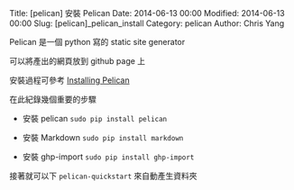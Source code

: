 Title: [pelican] 安裝 Pelican
Date: 2014-06-13 00:00
Modified: 2014-06-13 00:00
Slug: [pelican]_pelican_install
Category: pelican
Author: Chris Yang

Pelican 是一個 python 寫的 static site generator

可以將產出的網頁放到 github page 上

安裝過程可參考 <a href="http://docs.getpelican.com/en/3.3.0/getting_started.html#kickstart-your-site" target="_blank">Installing Pelican</a>

在此紀錄幾個重要的步驟

* 安裝 pelican <code>sudo pip install pelican</code>

* 安裝 Markdown <code>sudo pip install markdown</code>

* 安裝 ghp-import <code>sudo pip install ghp-import</code>

接著就可以下 <code>pelican-quickstart</code> 來自動產生資料夾

